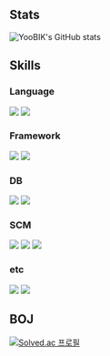 ## Stats
![YooBIK's GitHub stats](https://github-readme-stats.vercel.app/api?username=YooBIK&theme=dracula&show_icons=true)

## Skills

### Language
<img src="https://img.shields.io/badge/C++-00599C?style=flat-square&logo=cplusplus&logoColor=white"> <img src="https://img.shields.io/badge/Java-007396?style=flat-square&logo=Java&logoColor=white">

### Framework
<img src="https://img.shields.io/badge/Spring-6DB33F?style=flat-square&logo=Spring&logoColor=white"> <img src="https://img.shields.io/badge/Spring%20Boot-6DB33F?style=flat-square&logo=Springboot&logoColor=white">

### DB
<img src="https://img.shields.io/badge/Oracle-F80000?style=flat-square&logo=Oracle&logoColor=white">  <img src="https://img.shields.io/badge/MySQL-4479A1?style=flat-square&logo=mysql&logoColor=white"> 

### SCM
<img src="https://img.shields.io/badge/Git-F05032?style=flat-square&logo=Git&logoColor=white"> <img src="https://img.shields.io/badge/Github-181717?style=flat-square&logo=Github&logoColor=white"> <img src="https://img.shields.io/badge/SVN-809CC9?style=flat-square&logo=subversion&logoColor=white">

### etc
<img src="https://img.shields.io/badge/Notion-000000?style=flat-square&logo=Notion&logoColor=white"> <img src="https://img.shields.io/badge/Postman-FF6C37?style=flat-square&logo=Postman&logoColor=white">


## BOJ
[![Solved.ac 프로필](http://mazassumnida.wtf/api/v2/generate_badge?boj=quddlr96)](https://solved.ac/quddlr96)&nbsp;&nbsp;


<!--
**YooBIK/YooBIK** is a ✨ _special_ ✨ repository because its `README.md` (this file) appears on your GitHub profile.

Here are some ideas to get you started:

- 🔭 I’m currently working on ...
- 🌱 I’m currently learning ...
- 👯 I’m looking to collaborate on ...
- 🤔 I’m looking for help with ...
- 💬 Ask me about ...
- 📫 How to reach me: ...
- 😄 Pronouns: ...
- ⚡ Fun fact: ...
-->
